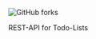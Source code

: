 ![GitHub forks](https://img.shields.io/github/forks/CaarLo1337/Todo-REST-API?style=plastic)

REST-API for Todo-Lists